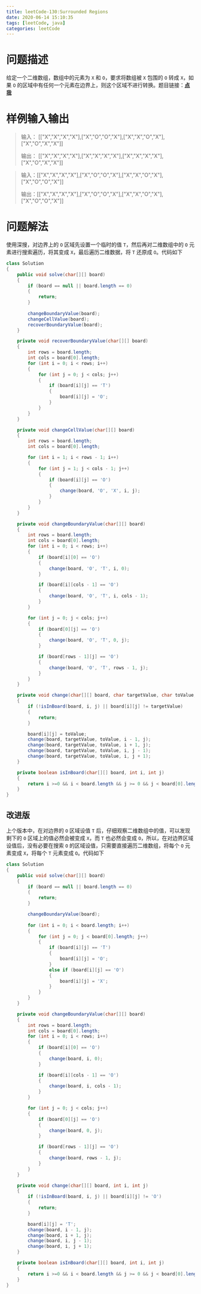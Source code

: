 ```yaml
---
title: leetCode-130:Surrounded Regions
date: 2020-06-14 15:10:35
tags: [leetCode, java]
categories: leetCode
---
```


# 问题描述

给定一个二维数组，数组中的元素为 `X` 和 `O`，要求将数组被 `X` 包围的 `O` 转成 `X`，如果 `O` 的区域中有任何一个元素在边界上，则这个区域不进行转换。题目链接：**[点我](https://leetcode.com/problems/surrounded-regions)**

<!-- more -->

# 样例输入输出

> 输入： [["X","X","X","X"],["X","O","O","X"],["X","X","O","X"],["X","O","X","X"]] 
>
> 输出： [["X","X","X","X"],["X","X","X","X"],["X","X","X","X"],["X","O","X","X"]] 

> 输入：[["X","X","X","X"],["X","O","O","X"],["X","X","O","X"],["X","O","O","X"]] 
>
> 输出：[["X","X","X","X"],["X","O","O","X"],["X","X","O","X"],["X","O","O","X"]] 

# 问题解法

使用深搜，对边界上的 `O` 区域先设置一个临时的值 `T`，然后再对二维数组中的 `O` 元素进行搜索遍历，将其变成 `X`，最后遍历二维数据，将 `T` 还原成 `O`。代码如下

```java
class Solution
{
    public void solve(char[][] board)
    {
        if (board == null || board.length == 0)
        {
            return;
        }
        
        changeBoundaryValue(board);
        changeCellValue(board);
        recoverBoundaryValue(board);
    }

    private void recoverBoundaryValue(char[][] board)
    {
        int rows = board.length;
        int cols = board[0].length;
        for (int i = 0; i < rows; i++)
        {
            for (int j = 0; j < cols; j++)
            {
                if (board[i][j] == 'T')
                {
                    board[i][j] = 'O';
                }
            }
        }
    }

    private void changeCellValue(char[][] board)
    {
        int rows = board.length;
        int cols = board[0].length;

        for (int i = 1; i < rows - 1; i++)
        {
            for (int j = 1; j < cols - 1; j++)
            {
                if (board[i][j] == 'O')
                {
                    change(board, 'O', 'X', i, j);
                }
            }
        }
    }

    private void changeBoundaryValue(char[][] board)
    {
        int rows = board.length;
        int cols = board[0].length;
        for (int i = 0; i < rows; i++)
        {
            if (board[i][0] == 'O')
            {
                change(board, 'O', 'T', i, 0);
            }

            if (board[i][cols - 1] == 'O')
            {
                change(board, 'O', 'T', i, cols - 1);
            }
        }

        for (int j = 0; j < cols; j++)
        {
            if (board[0][j] == 'O')
            {
                change(board, 'O', 'T', 0, j);
            }

            if (board[rows - 1][j] == 'O')
            {
                change(board, 'O', 'T', rows - 1, j);
            }
        }
    }

    private void change(char[][] board, char targetValue, char toValue, int i, int j)
    {
        if (!isInBoard(board, i, j) || board[i][j] != targetValue)
        {
            return;
        }

        board[i][j] = toValue;
        change(board, targetValue, toValue, i - 1, j);
        change(board, targetValue, toValue, i + 1, j);
        change(board, targetValue, toValue, i, j - 1);
        change(board, targetValue, toValue, i, j + 1);
    }

    private boolean isInBoard(char[][] board, int i, int j)
    {
        return i >=0 && i < board.length && j >= 0 && j < board[0].length;
    }
}
```

## 改进版

上个版本中，在对边界的 `O` 区域设值 `T` 后，仔细观察二维数组中的值，可以发现剩下的 `O` 区域上的值必然会被变成  `X`，而 `T` 也必然会变成 `O`，所以，在对边界区域设值后，没有必要在搜索 `O` 的区域设值，只需要直接遍历二维数组，将每个 `O` 元素变成 `X`，将每个 `T` 元素变成 `O`。代码如下

```java
class Solution
{
    public void solve(char[][] board)
    {
        if (board == null || board.length == 0)
        {
            return;
        }

        changeBoundaryValue(board);
        
        for (int i = 0; i < board.length; i++)
        {
            for (int j = 0; j < board[0].length; j++)
            {
                if (board[i][j] == 'T')
                {
                    board[i][j] = 'O';
                }
                else if (board[i][j] == 'O')
                {
                    board[i][j] = 'X';
                }
            }
        }
    }

    private void changeBoundaryValue(char[][] board)
    {
        int rows = board.length;
        int cols = board[0].length;
        for (int i = 0; i < rows; i++)
        {
            if (board[i][0] == 'O')
            {
                change(board, i, 0);
            }

            if (board[i][cols - 1] == 'O')
            {
                change(board, i, cols - 1);
            }
        }

        for (int j = 0; j < cols; j++)
        {
            if (board[0][j] == 'O')
            {
                change(board, 0, j);
            }

            if (board[rows - 1][j] == 'O')
            {
                change(board, rows - 1, j);
            }
        }
    }

    private void change(char[][] board, int i, int j)
    {
        if (!isInBoard(board, i, j) || board[i][j] != 'O')
        {
            return;
        }

        board[i][j] = 'T';
        change(board, i - 1, j);
        change(board, i + 1, j);
        change(board, i, j - 1);
        change(board, i, j + 1);
    }

    private boolean isInBoard(char[][] board, int i, int j)
    {
        return i >=0 && i < board.length && j >= 0 && j < board[0].length;
    }
}
```

